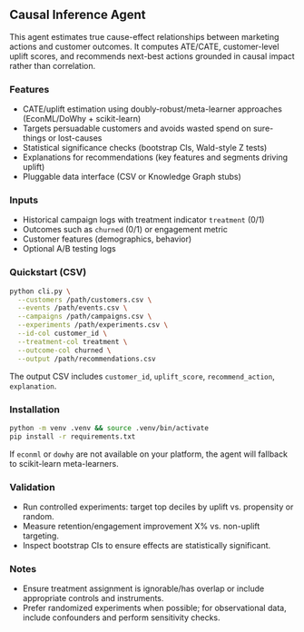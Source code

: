## Causal Inference Agent

This agent estimates true cause-effect relationships between marketing actions and customer outcomes. It computes ATE/CATE, customer-level uplift scores, and recommends next-best actions grounded in causal impact rather than correlation.

### Features
- CATE/uplift estimation using doubly-robust/meta-learner approaches (EconML/DoWhy + scikit-learn)
- Targets persuadable customers and avoids wasted spend on sure-things or lost-causes
- Statistical significance checks (bootstrap CIs, Wald-style Z tests)
- Explanations for recommendations (key features and segments driving uplift)
- Pluggable data interface (CSV or Knowledge Graph stubs)

### Inputs
- Historical campaign logs with treatment indicator `treatment` (0/1)
- Outcomes such as `churned` (0/1) or engagement metric
- Customer features (demographics, behavior)
- Optional A/B testing logs

### Quickstart (CSV)
```bash
python cli.py \
  --customers /path/customers.csv \
  --events /path/events.csv \
  --campaigns /path/campaigns.csv \
  --experiments /path/experiments.csv \
  --id-col customer_id \
  --treatment-col treatment \
  --outcome-col churned \
  --output /path/recommendations.csv
```

The output CSV includes `customer_id`, `uplift_score`, `recommend_action`, `explanation`.

### Installation
```bash
python -m venv .venv && source .venv/bin/activate
pip install -r requirements.txt
```

If `econml` or `dowhy` are not available on your platform, the agent will fallback to scikit-learn meta-learners.

### Validation
- Run controlled experiments: target top deciles by uplift vs. propensity or random.
- Measure retention/engagement improvement X% vs. non-uplift targeting.
- Inspect bootstrap CIs to ensure effects are statistically significant.

### Notes
- Ensure treatment assignment is ignorable/has overlap or include appropriate controls and instruments.
- Prefer randomized experiments when possible; for observational data, include confounders and perform sensitivity checks.
